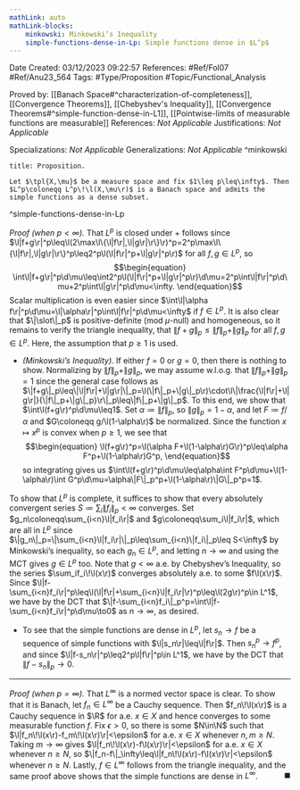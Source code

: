 ```yaml
---
mathLink: auto
mathLink-blocks:
    minkowski: Minkowski’s Inequality
    simple-functions-dense-in-Lp: Simple functions dense in $L^p$
---
```


<div class="topSpace"></div>

Date Created: 03/12/2023 09:22:57
References: #Ref/Fol07 #Ref/Anu23_564
Tags: #Type/Proposition #Topic/Functional_Analysis

Proved by: [[Banach Space#^characterization-of-completeness]], [[Convergence Theorems]], [[Chebyshev's Inequality]], [[Convergence Theorems#^simple-function-dense-in-L1]], [[Pointwise-limits of measurable functions are measurable]]
References: <i>Not Applicable</i>
Justifications: <i>Not Applicable</i>

Specializations: <i>Not Applicable</i>
Generalizations: <i>Not Applicable</i>
^minkowski

``` ad-Proposition
title: Proposition.

Let $\tpl{X,\mu}$ be a measure space and fix $1\leq p\leq\infty$. Then $L^p\coloneqq L^p\!\l(X,\mu\r)$ is a Banach space and admits the simple functions as a dense subset.

```
^simple-functions-dense-in-Lp

<i>Proof (when $p<\infty$).</i> That $L^p$ is closed under $+$ follows since $\l|f+g\r|^p\leq\l(2\max\l\{\l|f\r|,\l|g\r|\r\}\r)^p=2^p\max\l\{\l|f\r|,\l|g\r|\r\}^p\leq2^p\l(\l|f\r|^p+\l|g\r|^p\r)$ for all $f,g\in L^p$, so
$$\begin{equation}
    \int\l|f+g\r|^p\d\mu\leq\int2^p\l(\l|f\r|^p+\l|g\r|^p\r)\d\mu=2^p\int\l|f\r|^p\d\mu+2^p\int\l|g\r|^p\d\mu<\infty.
\end{equation}$$
Scalar multiplication is even easier since $\int\l|\alpha f\r|^p\d\mu=\l|\alpha\r|^p\int\l|f\r|^p\d\mu<\infty$ if $f\in L^p$. It is also clear that $\|\slot\|_p$ is positive-definite (mod $\mu$-null) and homogeneous, so it remains to verify the triangle inequality, that $\|f+g\|_p\leq\|f\|_p+\|g\|_p$ for all $f,g\in L^p$. Here, the assumption that $p\geq1$ is used.
* <i>(Minkowski’s Inequality)</i>. If either $f=0$ or $g=0$, then there is nothing to show. Normalizing by $\|f\|_p+\|g\|_p$, we may assume w.l.o.g. that $\|f\|_p+\|g\|_p=1$ since the general case follows as $\|f+g\|_p\leq\|\l|f\r|+\l|g\r|\|_p=\l(\|f\|_p+\|g\|_p\r)\cdot\l\|\frac{\l|f\r|+\l|g\r|}{\|f\|_p+\|g\|_p}\r\|_p\leq\|f\|_p+\|g\|_p$. To this end, we show that $\int\l(f+g\r)^p\d\mu\leq1$. Set $\alpha\coloneqq\|f\|_p$, so $\|g\|_p=1-\alpha$, and let $F\coloneqq f/\alpha$ and $G\coloneqq g/\l(1-\alpha\r)$ be normalized. Since the function $x\mapsto x^p$ is convex when $p\geq1$, we see that
    $$\begin{equation}
        \l(f+g\r)^p=\l(\alpha F+\l(1-\alpha\r)G\r)^p\leq\alpha F^p+\l(1-\alpha\r)G^p,
    \end{equation}$$
    so integrating gives us $\int\l(f+g\r)^p\d\mu\leq\alpha\int F^p\d\mu+\l(1-\alpha\r)\int G^p\d\mu=\alpha\|F\|_p^p+\l(1-\alpha\r)\|G\|_p^p=1$.

To show that $L^p$ is complete, it suffices to show that every absolutely convergent series $S\coloneqq\sum_i\|f_i\|_p<\infty$ converges. Set $g_n\coloneqq\sum_{i<n}\l|f_i\r|$ and $g\coloneqq\sum_i\l|f_i\r|$, which are all in $L^p$ since $\|g_n\|_p=\|\sum_{i<n}\l|f_i\r|\|_p\leq\sum_{i<n}\|f_i\|_p\leq S<\infty$ by Minkowski’s inequality, so each $g_n\in L^p$, and letting $n\to\infty$ and using the MCT gives $g\in L^p$ too. Note that $g<\infty$ a.e. by Chebyshev’s Inequality, so the series $\sum_if_i\!\l(x\r)$ converges absolutely a.e. to some $f\l(x\r)$. Since $\l|f-\sum_{i<n}f_i\r|^p\leq\l(\l|f\r|+\sum_{i<n}\l|f_i\r|\r)^p\leq\l(2g\r)^p\in L^1$, we have by the DCT that $\|f-\sum_{i<n}f_i\|_p^p=\int\l|f-\sum_{i<n}f_i\r|^p\d\mu\to0$ as $n\to\infty$, as desired.
* To see that the simple functions are dense in $L^p$, let $s_n\to f$ be a sequence of simple functions with $\l|s_n\r|\leq\l|f\r|$. Then $s_n^p\to f^p$, and since $\l|f-s_n\r|^p\leq2^p\l|f\r|^p\in L^1$, we have by the DCT that $\|f-s_n\|_p\to0$.

---

<i>Proof (when $p=\infty$).</i> That $L^\infty$ is a normed vector space is clear. To show that it is Banach, let $f_n\in L^\infty$ be a Cauchy sequence. Then $f_n\!\l(x\r)$ is a Cauchy sequence in $\R$ for a.e. $x\in X$ and hence converges to some measurable function $f$. Fix $\epsilon>0$, so there is some $N\in\N$ such that $\l|f_n\!\l(x\r)-f_m\!\l(x\r)\r|<\epsilon$ for a.e. $x\in X$ whenever $n,m\geq N$. Taking $m\to\infty$ gives $\l|f_n\!\l(x\r)-f\l(x\r)\r|<\epsilon$ for a.e. $x\in X$ whenever $n\geq N$, so $\|f_n-f\|_\infty\leq\l|f_n\!\l(x\r)-f\l(x\r)\r|<\epsilon$ whenever $n\geq N$. Lastly, $f\in L^\infty$ follows from the triangle inequality, and the same proof above shows that the simple functions are dense in $L^\infty$.<span style="float:right;">$\blacksquare$</span>

